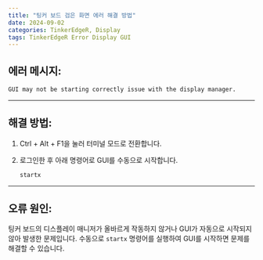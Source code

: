 ```yaml
---
title: "팅커 보드 검은 화면 에러 해결 방법"
date: 2024-09-02
categories: TinkerEdgeR, Display
tags: TinkerEdgeR Error Display GUI
---
```


## 에러 메시지:

```bash
GUI may not be starting correctly issue with the display manager.
```
---

## 해결 방법:

1. Ctrl + Alt + F1을 눌러 터미널 모드로 전환합니다.
2. 로그인한 후 아래 명령어로 GUI를 수동으로 시작합니다.

   ```bash
   startx
   ```
---

## 오류 원인:  
팅커 보드의 디스플레이 매니저가 올바르게 작동하지 않거나 GUI가 자동으로 시작되지 않아 발생한 문제입니다. 수동으로 `startx` 명령어를 실행하여 GUI를 시작하면 문제를 해결할 수 있습니다.